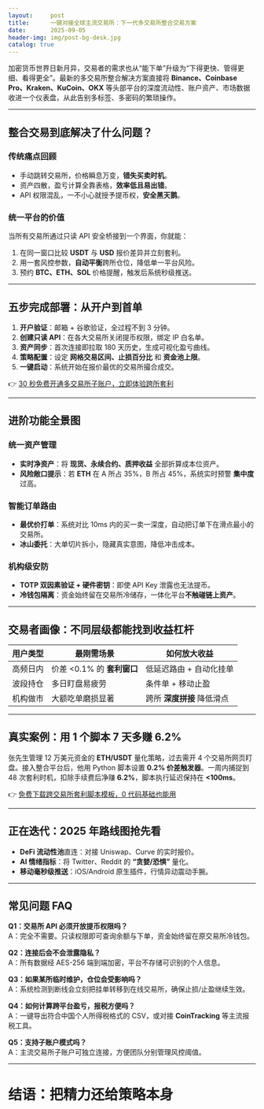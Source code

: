 ```yaml
---
layout:     post
title:      一键对接全球主流交易所：下一代多交易所整合交易方案
date:       2025-09-05
header-img: img/post-bg-desk.jpg
catalog: true
---
```


加密货币世界日新月异，交易者的需求也从“能下单”升级为“下得更快、管得更细、看得更全”。最新的多交易所整合解决方案直接将 **Binance、Coinbase Pro、Kraken、KuCoin、OKX** 等头部平台的深度流动性、账户资产、市场数据收进一个仪表盘，从此告别多标签、多密码的繁琐操作。

---

## 整合交易到底解决了什么问题？

### 传统痛点回顾
- 手动跳转交易所，价格瞬息万变，**错失买卖时机**。  
- 资产四散，盈亏计算全靠表格，**效率低且易出错**。  
- API 权限混乱，一不小心就授予提币权，**安全黑天鹅**。

### 统一平台的价值
当所有交易所通过只读 API 安全桥接到一个界面，你就能：
1. 在同一窗口比较 **USDT** 与 **USD** 报价差异并立刻套利。  
2. 用一套风控参数，**自动平衡**跨所仓位，降低单一平台风险。  
3. 预约 **BTC、ETH、SOL** 价格提醒，触发后系统秒级推送。

---

## 五步完成部署：从开户到首单

1. **开户验证**：邮箱 + 谷歌验证，全过程不到 3 分钟。  
2. **创建只读 API**：在各大交易所关闭提币权限，绑定 IP 白名单。  
3. **资产同步**：首次连接即拉取 180 天历史，生成可视化盈亏曲线。  
4. **策略配置**：设定 **网格交易区间、止损百分比** 和 **资金池上限**。  
5. **一键启动**：系统开始在报价最优的交易所撮合成交。

👉 [30 秒免费开通多交易所子账户，立即体验跨所套利](https://okxdog.com/)

---

## 进阶功能全景图

### 统一资产管理
- **实时净资产**：将 **现货、永续合约、质押收益** 全部折算成本位资产。  
- **风险敞口提示**：若 **ETH** 在 A 所占 35%，B 所占 45%，系统实时预警 **集中度** 过高。  

### 智能订单路由
- **最优价打单**：系统对比 10ms 内的买一卖一深度，自动把订单下在滑点最小的交易所。  
- **冰山委托**：大单切片拆小，隐藏真实意图，降低冲击成本。  

### 机构级安防
- **TOTP 双因素验证 + 硬件密钥**：即使 API Key 泄露也无法提币。  
- **冷钱包隔离**：资金始终留在交易所冷储存，一体化平台**不触碰链上资产**。  

---

## 交易者画像：不同层级都能找到收益杠杆

| 用户类型 | 最刚需场景 | 如何放大收益 |
| --- | --- | --- |
| 高频日内 | 价差 <0.1% 的 **套利窗口** | 低延迟路由 + 自动化挂单 |
| 波段持仓 | 多日盯盘易疲劳 | 条件单 + 移动止盈 |
| 机构做市 | 大额吃单磨损显著 | 跨所 **深度拼接** 降低滑点 |

---

## 真实案例：用 1 个脚本 7 天多赚 6.2%

张先生管理 12 万美元资金的 **ETH/USDT** 量化策略，过去需开 4 个交易所网页盯盘。接入整合平台后，他用 Python 脚本设置 **0.2% 价差触发器**。一周内捕捉到 48 次套利时机，扣除手续费后净赚 **6.2%**，脚本执行延迟保持在 **<100ms**。

👉 [免费下载跨交易所套利脚本模板，0 代码基础也能用](https://okxdog.com/)

---

## 正在迭代：2025 年路线图抢先看
- **DeFi 流动性池**直连：对接 Uniswap、Curve 的实时报价。  
- **AI 情绪指标**：将 Twitter、Reddit 的 **“贪婪/恐惧”** 量化。  
- **移动毫秒级推送**：iOS/Android 原生插件，行情异动震动手腕。

---

## 常见问题 FAQ

**Q1：交易所 API 必须开放提币权限吗？**  
A：完全不需要。只读权限即可查询余额与下单，资金始终留在原交易所冷钱包。  

**Q2：连接后会不会泄露隐私？**  
A：所有数据经 AES-256 端到端加密，平台不存储可识别的个人信息。  

**Q3：如果某所临时维护，仓位会受影响吗？**  
A：系统检测到断线会立刻把挂单转移到在线交易所，确保止损/止盈继续生效。  

**Q4：如何计算跨平台盈亏，报税方便吗？**  
A：一键导出符合中国个人所得税格式的 CSV，或对接 **CoinTracking** 等主流报税工具。  

**Q5：支持子账户模式吗？**  
A：主流交易所子账户可独立连接，方便团队分别管理风控阈值。  

---

# 结语：把精力还给策略本身